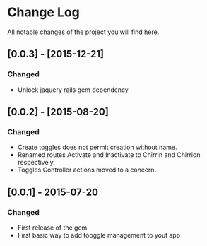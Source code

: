 # Change Log
All notable changes of the project you will find here.

## [0.0.3] - [2015-12-21]
### Changed
- Unlock jaquery rails gem dependency

## [0.0.2] - [2015-08-20]
### Changed
- Create toggles does not permit creation without name.
- Renamed routes Activate and Inactivate to Chirrin and Chirrion respectively.
- Toggles Controller actions moved to a concern.

## [0.0.1] - 2015-07-20
### Changed
- First release of the gem.
- First basic way to add tooggle management to yout app
